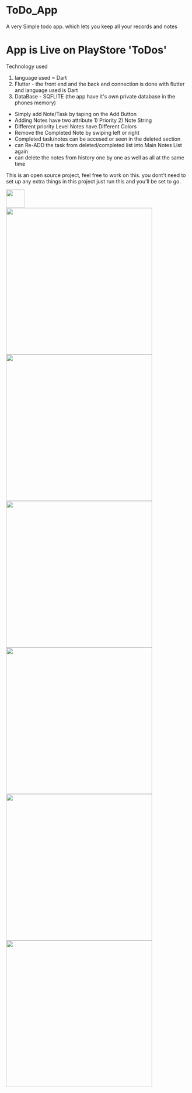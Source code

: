 # ToDo_App
A very Simple todo app. which lets you keep all your records and notes

# App is Live on PlayStore 'ToDos'

Technology used
  1) language used = Dart
  1) Flutter
              - the front end and the back end connection is done with flutter and language used is Dart
  3) DataBase 
              - SQFLITE (the app have it's own private database in the phones memory)


- Simply add Note/Task by taping on the Add Button
- Adding Notes have two attribute
          1) Priority
          2) Note String
- Different priority Level Notes have Different Colors
- Remove the Completed Note by swiping left or right
- Completed task/notes can be accesed or seen in the deleted section
- can Re-ADD the task from deleted/completed list into Main Notes List again
- can delete the notes from history one by one as well as all at the same time

This is an open source project, feel free to work on this. you dont't need to set up any extra things in this project just run this and you'll be set to go.

<img src="https://github.com/borsezf2/ToDo_App/blob/master/images/web_hi_res_512.png" width=50/>




<div class="row">
  <div class="column">
<img src="https://github.com/borsezf2/ToDo_App/blob/master/images/Screenshot_2019-07-14-13-38-54.jpg" width=400/>
  </div>
 

  <div class="column">
<img src="https://github.com/borsezf2/ToDo_App/blob/master/images/Screenshot_2019-07-14-13-40-08.jpg" width=400/>
  </div>
  
</div>
<div class="row">
  <div class="column">
<img src="https://github.com/borsezf2/ToDo_App/blob/master/images/Screenshot_2019-07-14-13-40-18.jpg" width=400/>
  </div>
  <div class="column">
<img src="https://github.com/borsezf2/ToDo_App/blob/master/images/Screenshot_2019-07-14-13-40-29.jpg" width=400/>
  </div>
  
</div>
<div class="row">
  <div class="column">
<img src="https://github.com/borsezf2/ToDo_App/blob/master/images/Screenshot_2019-07-14-13-46-29.jpg" width=400/>
  </div>
  <div class="column">
<img src="https://github.com/borsezf2/ToDo_App/blob/master/images/-feature-graphic.png" width=400/>
  </div>
  
</div>

